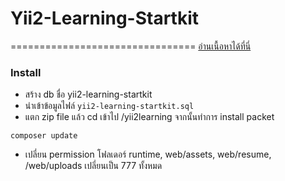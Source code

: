 # Yii2-Learning-Startkit
================================
[อ่านเนื้อหาได้ที่นี่](https://github.com/phraostudio/yii2learning)

### Install
- สร้าง db ชื่อ yii2-learning-startkit
- นำเข้าข้อมูลไฟล์ `yii2-learning-startkit.sql`
- แตก zip file แล้ว cd เข้าไป /yii2learning
จากนั้นทำการ install packet
```
composer update
```
- เปลี่ยน permission โฟลเดอร์ runtime, web/assets, web/resume, /web/uploads เปลี่ยนเป็น 777 ทั้งหมด
